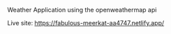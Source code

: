 Weather Application using the openweathermap api

Live site: https://fabulous-meerkat-aa4747.netlify.app/
